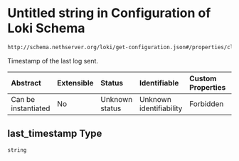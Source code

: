 # Untitled string in Configuration of Loki Schema

```txt
http://schema.nethserver.org/loki/get-configuration.json#/properties/cloud_log_manager/properties/last_timestamp
```

Timestamp of the last log sent.

| Abstract            | Extensible | Status         | Identifiable            | Custom Properties | Additional Properties | Access Restrictions | Defined In                                                                     |
| :------------------ | :--------- | :------------- | :---------------------- | :---------------- | :-------------------- | :------------------ | :----------------------------------------------------------------------------- |
| Can be instantiated | No         | Unknown status | Unknown identifiability | Forbidden         | Allowed               | none                | [get-configuration.json\*](loki/get-configuration.json "open original schema") |

## last\_timestamp Type

`string`
